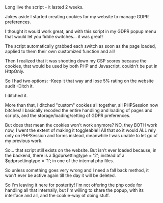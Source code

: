 Long live the script - it lasted 2 weeks.


Jokes aside I started creating cookies for my website to manage GDPR preferences.

I thought it would work great, and with this script in my GDPR popup menu that would let you fiddle switches... it was great!

The script automatically grabbed each switch as soon as the page loaded, applied to them their own customized function and all!

Then I realized that it was shooting down my CSP scores because the cookies, that would be used by both PHP and Javascript, couldn't be put in HttpOnly.

So I had two options:
-Keep it that way and lose 5% rating on the website audit
-Ditch it.

I ditched it.

More than that, I ditched "custom" cookies all together, all PHPSession now bitches!
I basically recoded the entire handling and loading of pages and scripts, and the storage/loading/setting of GDPR preferences.

But does that mean the cookies won't work anymore? NO, they BOTH work now, I went the extent of making it toggleable!!
All that so it would ALL rely only on PHPSession and forms instead, meanwhile I was unable to let go of my previous work.

So... that script still exists on the website.
But isn't ever loaded because, in the backend, there is a $gdprsettingtype = '2'; instead of a $gdprsettingtype = '1'; in one of the internal php files.


So unless something goes very wrong and I need a fall back method, it won't ever be active again till the day it will be deleted. 

So I'm leaving it here for posterity!
I'm not offering the php code for handling all that internally, but I'm willing to share the popup, with its interface and all, and the cookie-way of doing stuff.

